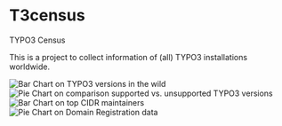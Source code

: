 T3census
========

TYPO3 Census

This is a project to collect information of (all) TYPO3 installations worldwide.

![Bar Chart on TYPO3 versions in the wild](https://docs.google.com/spreadsheet/oimg?key=0Artbs8oS4Ip4dFZQbGRLb1NSLUtaNVNhLW94MllRbEE&oid=2&zx=sht9nc5yjo76 "TYPO3 versions in the wild")
![Pie Chart on comparison supported vs. unsupported TYPO3 versions](https://docs.google.com/spreadsheet/oimg?key=0Artbs8oS4Ip4dFZQbGRLb1NSLUtaNVNhLW94MllRbEE&oid=4&zx=z4p5wjg7na7l "Supported vs. unsupported TYPO3 CMS versions")
![Bar Chart on top CIDR maintainers](https://docs.google.com/spreadsheet/oimg?key=0Artbs8oS4Ip4dFZQbGRLb1NSLUtaNVNhLW94MllRbEE&oid=8&zx=emv2qs1cuyz9 "TYPO3 CMS installations of organizations with own infrastructure")
![Pie Chart on Domain Registration data](https://docs.google.com/spreadsheet/oimg?key=0Artbs8oS4Ip4dFZQbGRLb1NSLUtaNVNhLW94MllRbEE&oid=6&zx=obnmbqn30w4s "Domain Registrations")
